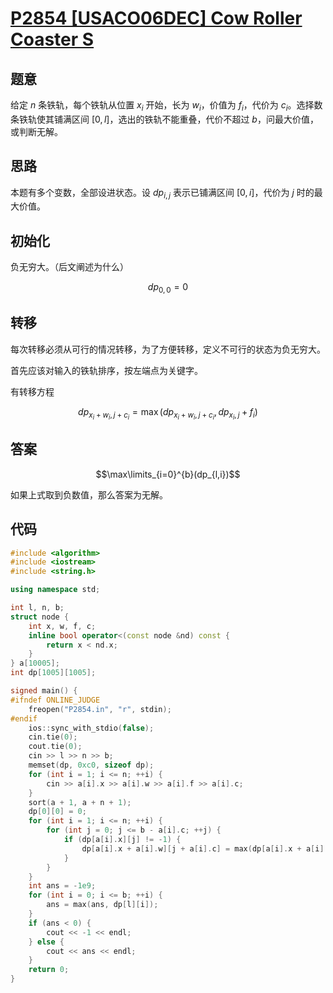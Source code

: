 # [P2854 [USACO06DEC] Cow Roller Coaster S](https://www.luogu.com.cn/problem/P2854)

## 题意

给定 $n$ 条铁轨，每个铁轨从位置 $x_i$ 开始，长为 $w_i$，价值为 $f_i$，代价为 $c_i$。选择数条铁轨使其铺满区间 $[0,l]$，选出的铁轨不能重叠，代价不超过 $b$，问最大价值，或判断无解。

## 思路

本题有多个变数，全部设进状态。设 $dp_{i,j}$ 表示已铺满区间 $[0,i]$，代价为 $j$ 时的最大价值。

## 初始化

负无穷大。（后文阐述为什么）

$$dp_{0,0}=0$$

## 转移

每次转移必须从可行的情况转移，为了方便转移，定义不可行的状态为负无穷大。

首先应该对输入的铁轨排序，按左端点为关键字。

有转移方程

$$dp_{x_i+w_i,j+c_i}=\max(dp_{x_i+w_i,j+c_i},dp_{x_i,j}+f_i)$$

## 答案

$$\max\limits_{i=0}^{b}(dp_{l,i})$$

如果上式取到负数值，那么答案为无解。

## 代码

```cpp
#include <algorithm>
#include <iostream>
#include <string.h>

using namespace std;

int l, n, b;
struct node {
    int x, w, f, c;
    inline bool operator<(const node &nd) const {
        return x < nd.x;
    }
} a[10005];
int dp[1005][1005];

signed main() {
#ifndef ONLINE_JUDGE
    freopen("P2854.in", "r", stdin);
#endif
    ios::sync_with_stdio(false);
    cin.tie(0);
    cout.tie(0);
    cin >> l >> n >> b;
    memset(dp, 0xc0, sizeof dp);
    for (int i = 1; i <= n; ++i) {
        cin >> a[i].x >> a[i].w >> a[i].f >> a[i].c;
    }
    sort(a + 1, a + n + 1);
    dp[0][0] = 0;
    for (int i = 1; i <= n; ++i) {
        for (int j = 0; j <= b - a[i].c; ++j) {
            if (dp[a[i].x][j] != -1) {
                dp[a[i].x + a[i].w][j + a[i].c] = max(dp[a[i].x + a[i].w][j + a[i].c], dp[a[i].x][j] + a[i].f);
            }
        }
    }
    int ans = -1e9;
    for (int i = 0; i <= b; ++i) {
        ans = max(ans, dp[l][i]);
    }
    if (ans < 0) {
        cout << -1 << endl;
    } else {
        cout << ans << endl;
    }
    return 0;
}
```